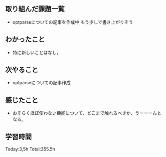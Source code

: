 ## 取り組んだ課題一覧
- optparseについての記事を作成中 もう少しで書き上がりそう
  
## わかったこと
- 特に新しいことはなし。
  
## 次やること
- optparseについての記事作成

## 感じたこと
- おそらくほぼ使わない機能について、どこまで触れるべきか、うーーーんとなる。

## 学習時間
Today:3,5h
Total:355.5h
